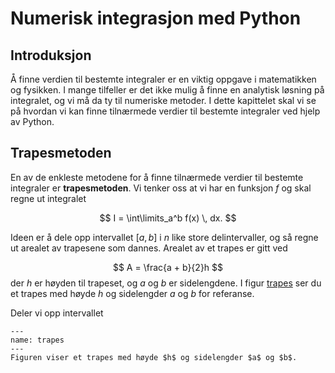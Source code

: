 # Numerisk integrasjon med Python

## Introduksjon
Å finne verdien til bestemte integraler er en viktig oppgave i matematikken og fysikken. I mange tilfeller er det ikke mulig å finne en analytisk løsning på integralet, og vi må da ty til numeriske metoder. I dette kapittelet skal vi se på hvordan vi kan finne tilnærmede verdier til bestemte integraler ved hjelp av Python. 


## Trapesmetoden
En av de enkleste metodene for å finne tilnærmede verdier til bestemte integraler er **trapesmetoden**. Vi tenker oss at vi har en funksjon $f$ og skal regne ut integralet

$$
I = \int\limits_a^b f(x) \, dx.
$$


Ideen er å dele opp intervallet $[a, b]$ i $n$ like store delintervaller, og så regne ut arealet av trapesene som dannes. Arealet av et trapes er gitt ved

$$
A = \frac{a + b}{2}h
$$
der $h$ er høyden til trapeset, og $a$ og $b$ er sidelengdene. I figur [trapes](#trapes) ser du et trapes med høyde $h$ og sidelengder $a$ og $b$ for referanse.

Deler vi opp intervallet 


```{figure} ./figurer/Trapezoid.svg
---
name: trapes
---
Figuren viser et trapes med høyde $h$ og sidelengder $a$ og $b$. 
```
